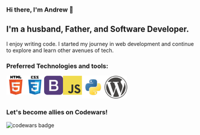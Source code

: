 ### Hi there, I'm Andrew  👋

## I'm a husband, Father, and Software Developer.

I enjoy writing code. I started my journey in web development and continue to explore and learn other avenues of tech. 


### Preferred Technologies and tools:

<!-- HTML -->
<img align="left" alt="HTML" width="50px" src="https://raw.githubusercontent.com/github/explore/80688e429a7d4ef2fca1e82350fe8e3517d3494d/topics/html/html.png" />
<!-- CSS -->
<img align="left" alt="CSS" width="50px" src="https://raw.githubusercontent.com/github/explore/80688e429a7d4ef2fca1e82350fe8e3517d3494d/topics/css/css.png" />
<!-- Bootstrap -->
<img align="left" alt="bootstrap" width="50px" src="https://raw.githubusercontent.com/github/explore/80688e429a7d4ef2fca1e82350fe8e3517d3494d/topics/bootstrap/bootstrap.png" />
<!-- JS -->
<img align="left" alt="javascript" width="50px" src="https://raw.githubusercontent.com/github/explore/80688e429a7d4ef2fca1e82350fe8e3517d3494d/topics/javascript/javascript.png" />
<!-- python -->
<img align="left" alt="python" width="60px" src="https://raw.githubusercontent.com/github/explore/80688e429a7d4ef2fca1e82350fe8e3517d3494d/topics/python/python.png" />


<!-- Mysql -->
<img alt="WP" width="60px" src="https://raw.githubusercontent.com/github/explore/80688e429a7d4ef2fca1e82350fe8e3517d3494d/topics/wordpress/wordpress.png" />

### Let's become allies on Codewars!
<a href="https://www.codewars.com/users/Ashoemaker9"><img align="left" alt="codewars badge" src="https://www.codewars.com/users/Ashoemaker9/badges/large"></a>


